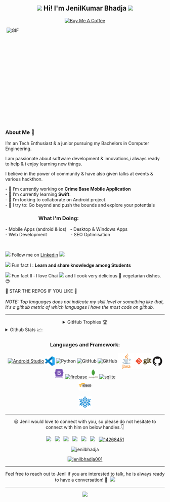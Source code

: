 <h2 align="center"><img src="https://media.giphy.com/media/hvRJCLFzcasrR4ia7z/giphy.gif" width="30"> Hi!  I'm 
JenilKumar Bhadja <img src="https://i.pinimg.com/originals/8a/a4/59/8aa4595fb24b6ed585dddac4622b2445.gif" width="80"></h2>


<p align="center">
<a  href="https://www.buymeacoffee.com/jenilbhadja001" target="_blank"><img src="https://cdn.buymeacoffee.com/buttons/v2/default-red.png" alt="Buy Me A Coffee" width="150" ></a>
</p>



<img align="right" alt="GIF" src="https://thumbs.gfycat.com/EvilNextDevilfish-size_restricted.gif" width="500" height="320" style="max-width:100%;">


### About Me 🚀
<p>I’m an Tech Enthusiast & a junior pursuing my Bachelors in Computer Engineering. </br></p>
<p>I am passionate about software development & innovations,i always ready to help  & i enjoy learning new things. </br></p>
<p>I believe in the power of community & have also given talks at events & various hackthon.</p>   
- 🔭 I’m currently working on <b>Crime Base Mobile Application</b><br>
- 🌱 I’m currently learning <b>Swift</b>.<br>
- 👯 I’m looking to collaborate on Android project.<br>
- 🧗 I try to: Go beyond and push the bounds and explore your potentials<br>
<!--- 🤔  I'm looking for help to improve my competitive programming skills<br>-->
<!--- 🔭  I’m currently exploring advanced webs development skills<br>-->
<!--- 👨‍💻 All of my projects are available at [https://github.com/jenilbhadja001](https://github.com/jenilbhadja001)-->
<!-- - 💬 Ask me about **Java,Python,Web Developement,DBMS,DS&Algo,CN,Linux,Android,kotlin** -->
<h3>
    &nbsp;&nbsp;&nbsp;&nbsp;&nbsp;&nbsp;&nbsp;&nbsp;&nbsp;&nbsp;&nbsp;&nbsp;&nbsp;&nbsp;&nbsp;&nbsp;&nbsp;&nbsp;&nbsp;&nbsp;&nbsp;&nbsp;&nbsp;&nbsp;&nbsp;&nbsp;&nbsp;What I'm Doing:
</h3>
<p>
    - Mobile Apps (android & ios)&nbsp;&nbsp;&nbsp;- Desktop  & Windows Apps <br>
    - Web Development&nbsp;&nbsp;&nbsp;&nbsp;&nbsp;&nbsp;&nbsp;&nbsp;&nbsp;&nbsp;&nbsp;&nbsp;&nbsp;&nbsp;&nbsp;&nbsp;&nbsp;&nbsp;&nbsp;- SEO Optimisation <br>   
</p>
<br>

 <img src="https://media.giphy.com/media/d9IfL7seBexHLct75B/giphy.gif" width="15"> Follow me on [Linkedin](https://www.linkedin.com/in/jenilbhadja001/) <img src="https://media.giphy.com/media/dxn6fRlTIShoeBr69N/giphy.gif" width="15">

<!-- - 📫 Drop a mail:<a href="mailto:jenil.bhadja0017565@gmail.com" target=_blank rel=noopener>JenilKumar Bhadja<a>-->

<img src="https://media.giphy.com/media/l4FGDXzlX3p5U9zJS/giphy.gif" width="20"> Fun fact I : **Learn and share knowledge among Students**

<img src="https://media.giphy.com/media/l4FGDXzlX3p5U9zJS/giphy.gif" width="20"> Fun fact II : I love Chai <img src="https://cdn.pixabay.com/photo/2019/12/06/04/03/tea-4676561_960_720.png" width="15"> and I cook very delicious 🌱 vegetarian dishes. 😍

🌟 STAR THE REPOS IF YOU LIKE 🌟
<br>
<br>
*NOTE: Top languages does not indicate my skill level or something like that, it's a github metric of which languages i have the most code on github.*
- - -
<details align="center">
  <summary>GitHub Trophies 🏆</summary>
<p align="center">
  <a href="https://github.com/ryo-ma/github-profile-trophy" target="_blank">
    <img src="https://github-profile-trophy.vercel.app/?username=jenilbhadja001&theme=gruvbox"/>
  </a>
</p>
</details>
<details>
	 <summary>Github Stats 📈:</summary>
<div align="center">
<a href="#"><img src="https://github-readme-stats.vercel.app/api?username=jenilbhadja001&show_icons=true&count_private=true&theme=radical" width="350" height="250" ></a>
<a href="#"><img src="https://github-readme-stats.vercel.app/api/top-langs/?username=jenilbhadja001&layout=compact&theme=radical" width="350" height="250" ></a>

</div>
</details>

<div align="center">
  
<h3>Languages and Framework:</h3>

<a href="https://developer.android.com/about" target="_blank"><img align="center" alt="Android Studio" width="40px" src="https://upload.wikimedia.org/wikipedia/commons/3/34/Android_Studio_icon.svg" /><a>
<img align="center" alt="Visual Studio Code" width="30px" src="https://raw.githubusercontent.com/github/explore/80688e429a7d4ef2fca1e82350fe8e3517d3494d/topics/visual-studio-code/visual-studio-code.png" />
<img align="center" alt="Python" width="30px" src="https://upload.wikimedia.org/wikipedia/commons/thumb/0/0a/Python.svg/240px-Python.svg.png" />
<img align="center" alt="GitHub" width="30px" src="https://numpy.org/images/logos/numpy.svg" />
<img align="center" alt="GitHub" width="34px" src="https://jupyter.org/assets/main-logo.svg" />
<img align="center" alt="Java" width="50px" src="https://raw.githubusercontent.com/github/explore/80688e429a7d4ef2fca1e82350fe8e3517d3494d/topics/java/java.png" />
<img align="center" alt="Git" width="50px" src="https://raw.githubusercontent.com/github/explore/80688e429a7d4ef2fca1e82350fe8e3517d3494d/topics/git/git.png" />
<img align="center" alt="GitHub" width="30px" src="https://raw.githubusercontent.com/github/explore/78df643247d429f6cc873026c0622819ad797942/topics/github/github.png" />
<a href="https://getbootstrap.com" target="_blank"> <img src="https://raw.githubusercontent.com/devicons/devicon/master/icons/bootstrap/bootstrap-plain-wordmark.svg" alt="bootstrap" width="30" height="30"/> </a>
<a href="https://firebase.google.com/" target="_blank"> <img src="https://www.vectorlogo.zone/logos/firebase/firebase-icon.svg" alt="firebase" width="30" height="30"/> </a>
<a href="https://www.mongodb.com/" target="_blank"> <img src="https://raw.githubusercontent.com/devicons/devicon/master/icons/mongodb/mongodb-original-wordmark.svg" alt="mongodb" width="30" height="30"/> </a>
<a href="https://www.sqlite.org/" target="_blank"> <img src="https://www.vectorlogo.zone/logos/sqlite/sqlite-icon.svg" alt="sqlite" width="030" height="30"/> </a>	
<a href="https://aws.amazon.com" target="_blank"> <img src="https://raw.githubusercontent.com/devicons/devicon/master/icons/amazonwebservices/amazonwebservices-original-wordmark.svg" alt="aws" width="40" height="35"/> </a>
</br>



</div>

<div align="center">
  
  <img align="center" a href='https://archiveprogram.github.com/'><img src='https://raw.githubusercontent.com/acervenky/animated-github-badges/master/assets/acbadge.gif' width='40' height='40'></a>
 

- - -
<p align="center"> 😃 Jenil would love to connect with you, so please do not hesitate to connect with him on below handles.👇</p>

<p align="center">
  <a href="https://twitter.com/jenilbhadja001" target=_blank rel=noopener><img src="https://upload.wikimedia.org/wikipedia/fr/thumb/c/c8/Twitter_Bird.svg/1200px-Twitter_Bird.svg.png" width="25"></img></a>&nbsp;&nbsp;
  <a href="https://www.instagram.com/jenilpatel001/" target=_blank rel=noopener><img src="https://upload.wikimedia.org/wikipedia/commons/thumb/e/e7/Instagram_logo_2016.svg/768px-Instagram_logo_2016.svg.png" width="25"></img></a>&nbsp;&nbsp;
  <a href="https://www.linkedin.com/in/jenilbhadja001/" target=_blank rel=noopener><img src="https://www.felberpr.com/wp-content/uploads/linkedin-logo.png" width="25"></img></a>&nbsp;&nbsp;
  <a href="mailto:jenil.bhadja001@gmail.com" target=_blank rel=noopener><img src="https://image.flaticon.com/icons/png/512/281/281769.png" width="25"></img></a>&nbsp;&nbsp;
  <a href="https://medium.com/@jenilbhadja001" target=_blank rel=noopener><img src="https://upload.wikimedia.org/wikipedia/commons/thumb/e/ec/Medium_logo_Monogram.svg/1200px-Medium_logo_Monogram.svg.png" width="25"></img></a>&nbsp;&nbsp;
  <a href="https://www.facebook.com/jenilbhadja001/" target=_blank rel=noopener><img src="https://www.miscarriageassociation.org.uk/wp-content/uploads/2019/10/Facebook-Logo.png" width="25"></img></a>&nbsp;&nbsp;
  <a href="https://stackoverflow.com/users/16638973/jenil-bhadja" target="_blank"><img src="https://cdn.jsdelivr.net/npm/simple-icons@3.0.1/icons/stackoverflow.svg" alt="14268451" height="20" width="25" /></a>
  
  
</p>
<p align="center"> <img src="https://komarev.com/ghpvc/?username=jenilbhadja001&label=Profile%20views&color=0e75b6&style=flat" alt="jenilbhadja" /></p>
<p align="center"> <a href="https://twitter.com/jenilbhadja001" target="blank"><img src="https://img.shields.io/twitter/follow/jenilbhadja001?logo=twitter&style=for-the-badge" alt="jenilbhadja001" /></a> </p>

- - -
<p align="center">
  Feel free to reach out to Jenil if you are interested to talk, he is always ready to have a conversation! 💯 &nbsp;<img src="https://media.giphy.com/media/dxn6fRlTIShoeBr69N/giphy.gif" width="15">
</p>

- - -
<!--[![website](https://img.shields.io/badge/PortfolioWebsite-pawan.live-2648ff?style=flat-square&logo=google-chrome)](https://pawan.live/)<br>-->
[![](https://img.shields.io/badge/Made%20With%20❤️%20By-JENIL-red)](https://github.com/jenilbhadja001)
